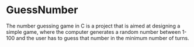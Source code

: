 # GuessNumber
The number guessing game in C is a project that is aimed at designing a simple game, where the computer generates a random number between 1-100 and the user has to guess that number in the minimum number of turns.
